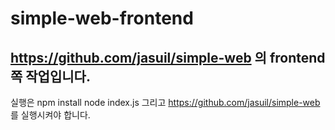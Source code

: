 # simple-web-frontend

## https://github.com/jasuil/simple-web 의 frontend쪽 작업입니다.

실행은
npm install
node index.js
그리고 https://github.com/jasuil/simple-web 를 실행시켜야 합니다.
